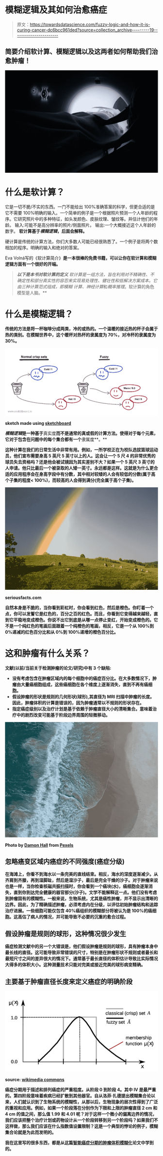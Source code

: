 # 模糊逻辑及其如何治愈癌症

> 原文：<https://towardsdatascience.com/fuzzy-logic-and-how-it-is-curing-cancer-dc6bcc961ded?source=collection_archive---------19----------------------->

## 简要介绍软计算、模糊逻辑以及这两者如何帮助我们治愈肿瘤！

![](img/09056dd53b4996911354b9b4fec378d0.png)

# 什么是软计算？

它是一切不脆/不实的东西。一门不能给出 100%准确答案的科学，但更合适的是它不需要 100%明确的输入。一个简单的例子是一个根据照片预测一个人年龄的程序。它研究照片中的多种特征，如头发颜色、皮肤纹理、皱纹等。并估计他们的年龄。
输入:可能不是高分辨率的照片/侧面照片。
输出:一个大概接近这个人年龄的数字。
**软计算基于*模糊逻辑*，后面会解释。**

硬计算是传统的计算方法，你们大多数人可能已经很熟悉了。一个例子是将两个数相加的程序。明确的输入和绝对的答案。

Eva Volná写的《软计算简介》[](https://www.academia.edu/31364885/Introduction_to_Soft_Computing)****是一本很棒的免费书籍，可以让你在软计算和模糊逻辑方面有一个很好的开端。****

> ****以下是本书对软计算的定义** 软计算是一组方法，旨在利用对不精确性、不确定性和部分真实性的容忍来实现易处理性、健壮性和低解决方案成本。它由三种计算范式组成，即*模糊* *计算、神经计算*和*概率推理*。软计算的角色模型是人脑。**

# **什么是模糊逻辑？**

**传统的方法是将一杯咖啡分成两类，冷的或热的。一个温暖的接近热的杯子会属于热的类别。在模糊世界中，这个暖杯对热杯的隶属度为 70%，对冷杯的隶属度为 30%。**

**![](img/8ea2af3d205b7286425da916d8f9633c.png)**

**sketch made using [sketchboard](https://sketchboard.io/)**

***模糊逻辑*是一种基于**真实度**而不是通常的真或假的计算方法。使得对于每个元素，它对于包含在问题中的每个集合都有一个**隶属度**。**

**这种计算在我们的日常生活中非常有用。例如，一所学校正在为校队选拔篮球运动员，他们宣布需要身高 5 英尺 5 英寸以上的人。这会让一个 5 尺 4 的非常优秀的球员失去资格吗？还是他会被试镜因为其实差别不大？如果一个 5 英尺 3 英寸的人申请。他只比最后一个被录取的人矮一英寸。永远都是这样。这就是为什么更合适的应用程序会在身高字段中有分数，其中相对较矮的人会有较低的分数(属于高个子集的程度< 100%)，而较高的人会得到满分(完全属于高个子集)。**

**![](img/cf0f98095a23dd323329895973a1081f.png)**

**seriousfacts.com**

**自然本身是不脆的，当你看到彩虹时，你会看到红色，然后是橙色。你盯着一个点，你可以发誓它是红色的，百分之百的红色。而且，你看到它变得越来越轻，直到它平稳地变成橙色。你说不出它到底是从哪一点停止变红，开始变成橙色的。它不是一个纯红色的笔画后面跟着一个纯橙色的笔画，相反，它是一个从 100%到 0%递减的红色百分比和从 0%到 100%递增的橙色百分比。**

# **这和肿瘤有什么关系？**

**文献(以前/当前关于检测肿瘤的论文/研究)中有 3 个缺陷:**

*   **没有考虑包含在肿瘤区域内的每个细胞中的癌症百分比。在大多数情况下，肿瘤由大量癌细胞组成，这些癌细胞在各个维度上逐渐消失，直到不再有癌细胞。**
*   **假设肿瘤的形状是规则的几何形状(球形),其直径为 MRI 扫描中肿瘤的长度。因此，肿瘤体积的计算是错误的，因为肿瘤通常以不规则的形状存在。**
*   **指定癌症级别以及治疗计划是基于依赖于肿瘤直径大小的清晰集合。意味着治疗中的剧烈改变可能基于阶段边界周围的轻微移动。**

**![](img/a959b80be5e2bbf8860dc8625aa9b26b.png)**

**Photo by [Damon Hall](https://www.pexels.com/@damodigital?utm_content=attributionCopyText&utm_medium=referral&utm_source=pexels) from [Pexels](https://www.pexels.com/photo/aerial-photo-of-seashore-1310004/?utm_content=attributionCopyText&utm_medium=referral&utm_source=pexels)**

## **忽略癌变区域内癌症的不同强度(癌症分级)**

**在海滩上，你看不到海水以一条完美的直线结束。相反，海水的深度逐渐减少。从齐肩到齐膝，再到湿脚趾，然后是湿沙子，最后是完全干燥的沙子。对于肿瘤来说也是一样，当你检查核磁共振扫描时，你会看到一个癌块(水)，癌细胞会逐渐消失，直到你到达完全健康的器官部分(沙子)。文学不能解释这一点。他们没有考虑到肿瘤固有的模糊性。一般来说，生物系统，尤其是癌性肿瘤，并不显示出清晰的边界。因此，为了精确描述肿瘤，必须考虑内在分级，以评估初始肿瘤结构和追踪治疗进展。一些细胞可能仅包含 40%癌组织的模糊部分将被认为是 100%的癌细胞。这高估了病人的情况，并可能导致不必要的沉重的愈合过程。**

## **假设肿瘤是规则的球形，这种情况很少发生**

**癌症检测文献中的另一个大错误是，他们假设肿瘤是规则的球形，具有肿瘤本身中最长线的直径。这可能导致非常错误的尺寸，特别是在肿瘤形状不规则或者最长和最短尺寸之间的差异很大的情况下。通常基于最长直径的体积估计导致比实际情况大得多的体积大小。这种测量技术只能对完美或接近完美的球形病变精确。**

## **主要基于肿瘤直径长度来定义癌症的明确阶段**

**![](img/e9517046eb42af112e8f5beccbd6449e.png)**

**source: [wikimedia commons](https://commons.wikimedia.org/wiki/File:Fuzzy_crisp.svg)**

**癌症分期用于描述和排列癌症的严重程度。从阶段 0 到阶段 4。其中 IV 是最严重的。第四阶段意味着疾病已经扩散到其他器官。自从洛菲·扎德提出模糊集合论以来，人们就认识到了生物系统的模糊性，从那以后，生物现象的层次性得到了广泛的重视和应用。例如，如果一个阶段落在分别作为下限和上限的肿瘤直径 2 cm 和 4 cm 的值之间，那么值 1.99 和 4.01 呢？对于这样一个微小的偏离边界的情况，我们应该把整个治疗计划或药物设计从一个阶段转移到另一个阶段吗？如果我们不这样做，那么我们应该在什么指数值设置限制？这是一个典型的悖论的例子，模糊集合论就是为此而发明的。**

**我在这里写的很多东西，都是从这篇[智能癌症分期的肿瘤体积模糊化](https://www.researchgate.net/publication/280306543_Tumor_Volume_Fuzzification_for_Intelligent_Cancer_Staging)论文中学到的。**